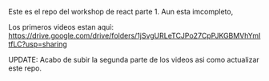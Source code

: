 Este es el repo del workshop de react parte 1. Aun esta imcompleto,

Los primeros videos estan aquì: https://drive.google.com/drive/folders/1jSvgURLeTCJPo27CpPJKGBMVhYmItfLC?usp=sharing

UPDATE: Acabo de subir la segunda parte de los videos asi como actualizar este repo.

 
